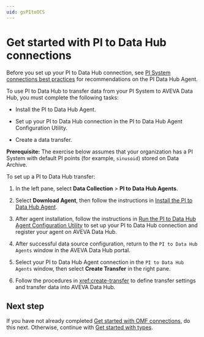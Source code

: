 ```yaml
---
uid: gsPItoOCS
---
```


# Get started with PI to Data Hub connections

Before you set up your PI to Data Hub connection, see [PI System connections best practices](xref:bpPISystemConnection) for recommendations on the PI Data Hub Agent.

To use PI to Data Hub to transfer data from your PI System to AVEVA Data Hub, you must complete the following tasks:

- Install the PI to Data Hub Agent.

- Set up your PI to Data Hub connection in the PI to Data Hub Agent Configuration Utility.

- Create a data transfer.

**Prerequisite:** The exercise below assumes that your organization has a PI System with default PI points (for example, `sinusoid`) stored on Data Archive.

To set up a PI to Data Hub transfer:

1. In the left pane, select **Data Collection** > **PI to Data Hub Agents**.

1. Select **Download Agent**, then follow the instructions in [Install the PI to Data Hub Agent](xref:install-agent).

1. After agent installation, follow the instructions in [Run the PI to Data Hub Agent Configuration Utility](xref:pi-to-ocs-utility) to set up your PI to Data Hub connection and register your agent on AVEVA Data Hub.

1. After successful data source configuration, return to the `PI to Data Hub Agents` window in the AVEVA Data Hub portal.

1. Select your PI to Data Hub Agent connection in the `PI to Data Hub Agents` window, then select **Create Transfer** in the right pane.

1. Follow the procedures in <xref:create-transfer> to define transfer settings and transfer data into AVEVA Data Hub.

## Next step

If you have not already completed [Get started with OMF connections](xref:gsOMF), do this next. Otherwise, continue with [Get started with types](xref:gsTypes).
